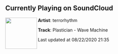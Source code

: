 ## Currently Playing on SoundCloud

[<img align="left" width="100" src="https://i1.sndcdn.com/artworks-000809991817-g63a7h-t50x50.jpg">](https://soundcloud.com/terrorhythm/plastician-wave-machine)

**Artist**: terrorhythm 

**Track**: Plastician - Wave Machine

Last updated at 08/22/2020 21:35
